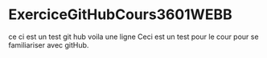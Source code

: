 # ExerciceGitHubCours3601WEBB
ce ci est un test git hub
voila une ligne
Ceci est un test pour le cour pour se familiariser avec gitHub.